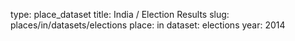 type: place_dataset
title: India / Election Results
slug: places/in/datasets/elections
place: in
dataset: elections
year: 2014
